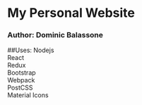 # My Personal Website
### Author: Dominic Balassone

##Uses:
Nodejs  
React  
Redux  
Bootstrap  
Webpack  
PostCSS  
Material Icons  